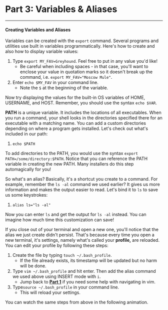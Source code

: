 # Part 3: Variables & Aliases

---

#### Creating Variables and Aliases

Variables can be created with the `export` command. Several programs and utilities use built in variables programmatically. Here's how to create and also how to display variable values:

1. Type `export MY_FAV=Greyhound`. Feel free to put in any value you'd like!
   * Be careful when including spaces - in that case, you'll want to enclose your value in quotation marks so it doesn't break up the command, i.e. `export MY_FAV="Moscow Mule"`.
2. Enter `echo $MY_FAV` in your command line. 
   * Note the `$` at the beginning of the variable.

Now try displaying the values for the built-in OS variables of HOME, USERNAME, and HOST. Remember, you should use the syntax `echo $VAR`.

**PATH** is a unique variable. It includes the locations of all executables. When you run a command, your shell looks in the directories specified there for an executable with a matching name. You can add a custom directories depending on where a program gets installed. Let's check out what's included in our path:

1. `echo $PATH`

To add directories to the PATH, you would use the syntax `export PATH=/some/directory:$PATH`. Notice that you can reference the PATH variable in creating the new PATH. Many installers do this step automagically for you!

So what's an alias? Basically, it's a shortcut you create to a command. For example, remember the `ls -al` command we used earlier? It gives us more information and makes the output easier to read. Let's bind it to `ls` to save us some keystrokes:

1. `alias ls="ls -al"`

Now you can enter `ls` and get the output for `ls -al` instead. You can imagine how much time this customization can save!

If you close out of your terminal and open a new one, you'll notice that the alias we just create didn't persist. That's because every time you open a new terminal, it's settings, namely what's called your **profile,** are reloaded. You can edit your profile by following these steps:

1. Create the file by typing `touch ~/.bash_profile`.
   * If the file already exists, its timestamp will be updated but no harm will be done.
2. Type `vim ~/.bash_profile` and hit enter. Then add the alias command we used above using INSERT mode with `i`.
   * Jump back to [**Part 1**](/part-1-navigation-and-basics.md) if you need some help with navigating in vim.
3. Type`source ~/.bash_profile` in your command line.
   * This will reload your settings.

You can watch the same steps from above in the following animation.

